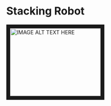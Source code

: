 # Stacking Robot
<a href="https://youtu.be/xbSocQ4-_gI
" target="_blank"><img src="http://img.youtube.com/vi/YOUTUBE_VIDEO_ID_HERE/0.jpg" 
alt="IMAGE ALT TEXT HERE" width="240" height="180" border="10" /></a>
